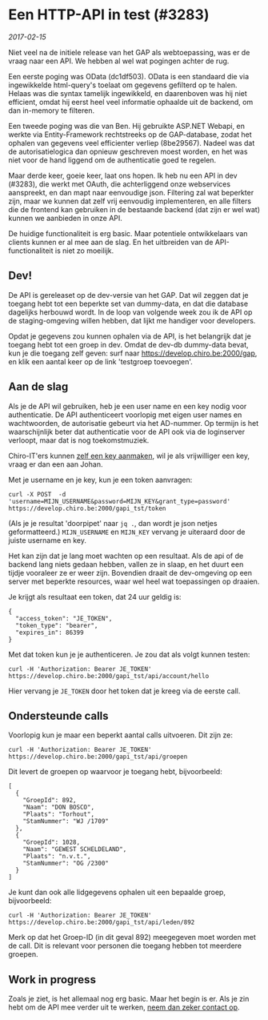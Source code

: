 # Een HTTP-API in test (#3283)

*2017-02-15*

Niet veel na de initiele release van het GAP als webtoepassing, was er de
vraag naar een API. We hebben al wel wat pogingen achter de rug.

Een eerste poging was OData (dc1df503). OData is een standaard die
via ingewikkelde html-query's toelaat om gegevens gefilterd op te halen.
Helaas was die syntax tamelijk ingewikkeld, en daarenboven was hij niet
efficient, omdat hij eerst heel veel informatie ophaalde uit de backend,
om dan in-memory te filteren.

Een tweede poging was die van Ben. Hij gebruikte ASP.NET Webapi, en
werkte via Entity-Framework rechtstreeks op de GAP-database, zodat het
ophalen van gegevens veel efficienter verliep (8be29567). Nadeel was
dat de autorisatielogica dan opnieuw geschreven moest worden, en het was
niet voor de hand liggend om de authenticatie goed te regelen.

Maar derde keer, goeie keer, laat ons hopen. Ik heb nu een API in dev (#3283),
die werkt met OAuth, die achterliggend onze webservices aanspreekt, en
dan mapt naar eenvoudige json. Filtering zal wat beperkter zijn, maar we
kunnen dat zelf vrij eenvoudig implementeren, en alle filters die de
frontend kan gebruiken in de bestaande backend (dat zijn er wel wat) kunnen
we aanbieden in onze API.

De huidige functionaliteit is erg basic. Maar potentiele ontwikkelaars
van clients kunnen er al mee aan de slag. En het uitbreiden van de
API-functionaliteit is niet zo moeilijk.

## Dev!

De API is gereleaset op de dev-versie van het GAP. Dat wil zeggen dat je
toegang hebt tot een beperkte set van dummy-data, en dat die database
dagelijks herbouwd wordt. In de loop van volgende week zou ik de API op
de staging-omgeving willen hebben, dat lijkt me handiger voor developers.

Opdat je gegevens zou kunnen ophalen via de API, is het belangrijk dat
je toegang hebt tot een groep in dev. Omdat de dev-db dummy-data bevat,
kun je die toegang zelf geven: surf naar https://develop.chiro.be:2000/gap,
en klik een aantal keer op de link 'testgroep toevoegen'.

## Aan de slag

Als je de API wil gebruiken, heb je een user name en een key nodig voor
authenticatie. De API authenticeert voorlopig met eigen user names en
wachtwoorden, de autorisatie gebeurt via het AD-nummer. Op termijn is
het waarschijnlijk beter dat authenticatie voor de API ook via de
loginserver verloopt, maar dat is nog toekomstmuziek.

Chiro-IT'ers kunnen [zelf een key aanmaken](https://adminwiki.chiro.be/gap:api),
wil je als vrijwilliger een key, vraag er dan een aan Johan.

Met je username en je key, kun je een token aanvragen:

```
curl -X POST  -d 'username=MIJN_USERNAME&password=MIJN_KEY&grant_type=password' https://develop.chiro.be:2000/gapi_tst/token
```

(Als je je resultat 'doorpipet' naar `jq .`, dan wordt je json netjes
geformatteerd.) `MIJN_USERNAME` en `MIJN_KEY` vervang je uiteraard door
de juiste username en key.

Het kan zijn dat je lang moet wachten op een resultaat. Als de api of de
backend lang niets gedaan hebben, vallen ze in slaap, en het duurt een tijdje
vooraleer ze er weer zijn. Bovendien draait de dev-omgeving op een server met
beperkte resources, waar wel heel wat toepassingen op draaien.

Je krijgt als resultaat een token, dat 24 uur geldig is:

```
{
  "access_token": "JE_TOKEN",
  "token_type": "bearer",
  "expires_in": 86399
}
```

Met dat token kun je je authenticeren. Je zou dat als volgt kunnen testen:

```
curl -H 'Authorization: Bearer JE_TOKEN' https://develop.chiro.be:2000/gapi_tst/api/account/hello
```

Hier vervang je `JE_TOKEN` door het token dat je kreeg via de eerste call.

## Ondersteunde calls

Voorlopig kun je maar een beperkt aantal calls uitvoeren. Dit zijn ze:

```
curl -H 'Authorization: Bearer JE_TOKEN' https://develop.chiro.be:2000/gapi_tst/api/groepen
```

Dit levert de groepen op waarvoor je toegang hebt, bijvoorbeeld:

```
[
  {
    "GroepId": 892,
    "Naam": "DON BOSCO",
    "Plaats": "Torhout",
    "StamNummer": "WJ /1709"
  },
  {
    "GroepId": 1028,
    "Naam": "GEWEST SCHELDELAND",
    "Plaats": "n.v.t.",
    "StamNummer": "OG /2300"
  }
]
```

Je kunt dan ook alle lidgegevens ophalen uit een bepaalde groep, bijvoorbeeld:

```
curl -H 'Authorization: Bearer JE_TOKEN' https://develop.chiro.be:2000/gapi_tst/api/leden/892
```

Merk op dat het Groep-ID (in dit geval 892) meegegeven moet worden met de call.
Dit is relevant voor personen die toegang hebben tot meerdere groepen.

## Work in progress

Zoals je ziet, is het allemaal nog erg basic. Maar het begin is er. Als je
zin hebt om de API mee verder uit te werken,
[neem dan zeker contact op](http://gapwiki.chiro.be/gap:vrijwilligers).
